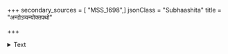 +++
secondary_sources = [ "MSS_1698",]
jsonClass = "Subhaashita"
title = "अन्दोऽप्यन्योक्तपथो"

+++

<details><summary>Text</summary>

अन्दोऽप्यन्योक्तपथो दण्डधृगन्योपचरणीयः।  
राजत्वप्रतिहतैर् जनानुरागैर्भरति भूपः॥
</details>
